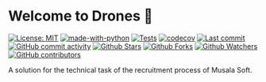 # Welcome to Drones 👋

[![License: MIT](https://img.shields.io/badge/License-MIT-green.svg)](https://opensource.org/licenses/MIT)
[![made-with-python](https://img.shields.io/badge/Made%20with-Python-1f425f.svg)](https://www.python.org/)
[![Tests](https://github.com/leynier/drones/actions/workflows/tests.yml/badge.svg)](https://github.com/leynier/drones/actions/workflows/tests.yml)
[![codecov](https://codecov.io/gh/leynier/drones/branch/master/graph/badge.svg?token=iE7nhtLEd4)](https://codecov.io/gh/leynier/drones)
[![Last commit](https://img.shields.io/github/last-commit/leynier/drones.svg?style=flat)](https://github.com/leynier/drones/commits)
[![GitHub commit activity](https://img.shields.io/github/commit-activity/m/leynier/drones)](https://github.com/leynier/drones/commits)
[![Github Stars](https://img.shields.io/github/stars/leynier/drones?style=flat&logo=github)](https://github.com/leynier/drones/stargazers)
[![Github Forks](https://img.shields.io/github/forks/leynier/drones?style=flat&logo=github)](https://github.com/leynier/drones/network/members)
[![Github Watchers](https://img.shields.io/github/watchers/leynier/drones?style=flat&logo=github)](https://github.com/leynier/drones)
[![GitHub contributors](https://img.shields.io/github/contributors/leynier/drones)](https://github.com/leynier/drones/graphs/contributors)

A solution for the technical task of the recruitment process of Musala Soft.
